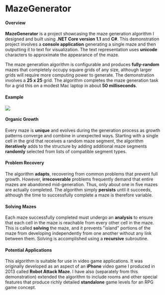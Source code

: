 # MazeGenerator

#### Overview

**MazeGenerator** is a project showcasing the maze generation algorithm I designed and built using **.NET Core version 1.1** and **C#**. This demonstration project involves a **console application** generating a single maze and then outputting it to text for visualization. The text representation uses **unicode** characters to approximate the appearance of the maze.

The maze generation algorithm is configurable and produces **fully-random** mazes that completely occupy square grids of any size, although larger grids will require more computing power to generate. The demonstration involves a **25 x 25** grid. The algorithm completes the maze generation task for a grid this on a modest Mac laptop in about **50 milliseconds**.

#### Example

![](http://www.digitalwizardry.ca/maze.png)

#### Organic Growth

Every maze is **unique** and evolves during the generation process as growth patterns converge and combine in unexpected ways. Starting with a single cell in the grid that receives a random maze segment, the algorithm **iteratively** adds to the structure by adding additional maze segments **randomly** selected from lists of compatible segment types.

#### Problem Recovery

The algorithm **adapts**, recovering from common problems that prevent full growth. However, **irrecoverable** problems frequently demand that entire mazes are abandoned mid-generation. Thus, only about one in five mazes are actually completed. The algorithm simply **persists** until it succeeds, although the time to successfully complete a maze is therefore variable.

#### Solving Mazes

Each maze successfully completed must undergo an **analysis** to ensure that each cell in the maze is reachable from every other cell in the maze. This is called **solving** the maze, and it prevents "island" portions of the maze from developing independently from one another without any link between them. Solving is accomplished using a **recursive** subroutine.

#### Potential Applications

This algorithm is suitable for use in video game applications. It was originally developed as an aspect of an **iPhone** video game I produced in 2013 called **Robot Attack Maze**. I have also (separately from this demonstration) extended the algorithm to include rooms and other special features that produce richly detailed **standalone** game levels for an RPG game concept.
